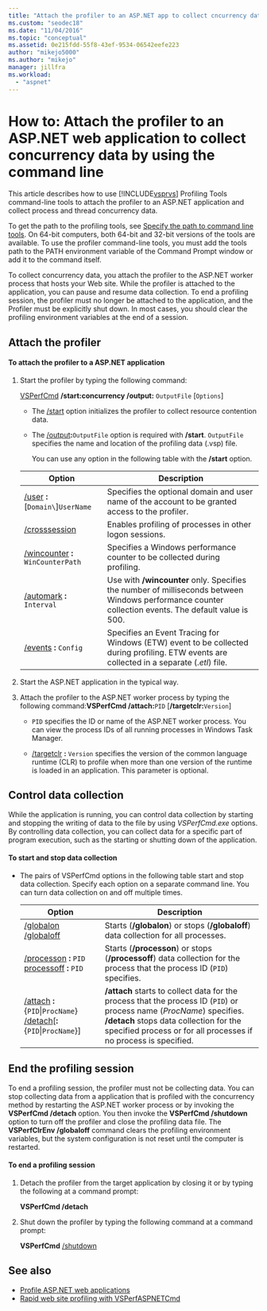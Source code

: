 ```yaml
---
title: "Attach the profiler to an ASP.NET app to collect cncurrency data"
ms.custom: "seodec18"
ms.date: "11/04/2016"
ms.topic: "conceptual"
ms.assetid: 0e215fdd-55f8-43ef-9534-06542eefe223
author: "mikejo5000"
ms.author: "mikejo"
manager: jillfra
ms.workload:
  - "aspnet"
---
```

# How to: Attach the profiler to an ASP.NET web application to collect concurrency data by using the command line
This article describes how to use [!INCLUDE[vsprvs](../code-quality/includes/vsprvs_md.md)] Profiling Tools command-line tools to attach the profiler to an ASP.NET application and collect process and thread concurrency data.

To get the path to the profiling tools, see [Specify the path to command line tools](../profiling/specifying-the-path-to-profiling-tools-command-line-tools.md). On 64-bit computers, both 64-bit and 32-bit versions of the tools are available. To use the profiler command-line tools, you must add the tools path to the PATH environment variable of the Command Prompt window or add it to the command itself.

 To collect concurrency data, you attach the profiler to the ASP.NET worker process that hosts your Web site. While the profiler is attached to the application, you can pause and resume data collection. To end a profiling session, the profiler must no longer be attached to the application, and the Profiler must be explicitly shut down. In most cases, you should clear the profiling environment variables at the end of a session.

## Attach the profiler

#### To attach the profiler to a ASP.NET application

1. Start the profiler by typing the following command:

    [VSPerfCmd](../profiling/vsperfcmd.md) **/start:concurrency /output:** `OutputFile` [`Options`]

   - The [/start](../profiling/start.md) option initializes the profiler to collect resource contention data.

   - The [/output](../profiling/output.md)**:**`OutputFile` option is required with **/start**. `OutputFile` specifies the name and location of the profiling data (.vsp) file.

     You can use any option in the following table with the **/start** option.

   | Option | Description |
   | - | - |
   | [/user](../profiling/user-vsperfcmd.md) **:**[`Domain\`]`UserName` | Specifies the optional domain and user name of the account to be granted access to the profiler. |
   | [/crosssession](../profiling/crosssession.md) | Enables profiling of processes in other logon sessions. |
   | [/wincounter](../profiling/wincounter.md) **:** `WinCounterPath` | Specifies a Windows performance counter to be collected during profiling. |
   | [/automark](../profiling/automark.md) **:** `Interval` | Use with **/wincounter** only. Specifies the number of milliseconds between Windows performance counter collection events. The default value is 500. |
   | [/events](../profiling/events-vsperfcmd.md) **:** `Config` | Specifies an Event Tracing for Windows (ETW) event to be collected during profiling. ETW events are collected in a separate (.*etl*) file. |

2. Start the ASP.NET application in the typical way.

3. Attach the profiler to the ASP.NET worker process by typing the following command:**VSPerfCmd /attach:**`PID` [**/targetclr:**`Version`]

   -   `PID` specifies the ID or name of the ASP.NET worker process. You can view the process IDs of all running processes in Windows Task Manager.

   -   [/targetclr](../profiling/targetclr.md) **:** `Version` specifies the version of the common language runtime (CLR) to profile when more than one version of the runtime is loaded in an application. This parameter is optional.

## Control data collection
 While the application is running, you can control data collection by starting and stopping the writing of data to the file by using *VSPerfCmd.exe* options. By controlling data collection, you can collect data for a specific part of program execution, such as the starting or shutting down of the application.

#### To start and stop data collection

-   The pairs of VSPerfCmd options in the following table start and stop data collection. Specify each option on a separate command line. You can turn data collection on and off multiple times.

    |Option|Description|
    |------------|-----------------|
    |[/globalon /globaloff](../profiling/globalon-and-globaloff.md)|Starts (**/globalon**) or stops (**/globaloff**) data collection for all processes.|
    |[/processon](../profiling/processon-and-processoff.md) **:** `PID`  [processoff](../profiling/processon-and-processoff.md) **:** `PID`|Starts (**/processon**) or stops (**/processoff**) data collection for the process that the process ID (`PID`) specifies.|
    |[/attach](../profiling/attach.md) **:**{`PID`&#124;`ProcName`} [/detach](../profiling/detach.md)[**:**{`PID`&#124;`ProcName`}]|**/attach** starts to collect data for the process that the process ID (`PID`) or process name (*ProcName*) specifies. **/detach** stops data collection for the specified process or for all processes if no process is specified.|

## End the profiling session
 To end a profiling session, the profiler must not be collecting data. You can stop collecting data from a application that is profiled with the concurrency method by restarting the ASP.NET worker process or by invoking the **VSPerfCmd /detach** option. You then invoke the **VSPerfCmd /shutdown** option to turn off the profiler and close the profiling data file. The **VSPerfClrEnv /globaloff** command clears the profiling environment variables, but the system configuration is not reset until the computer is restarted.

#### To end a profiling session

1. Detach the profiler from the target application by closing it or by typing the following at a command prompt:

     **VSPerfCmd /detach**

2. Shut down the profiler by typing the following command at a command prompt:

     **VSPerfCmd**  [/shutdown](../profiling/shutdown.md)

## See also
- [Profile ASP.NET web applications](../profiling/command-line-profiling-of-aspnet-web-applications.md)
- [Rapid web site profiling with VSPerfASPNETCmd](../profiling/rapid-web-site-profiling-with-vsperfaspnetcmd.md)
